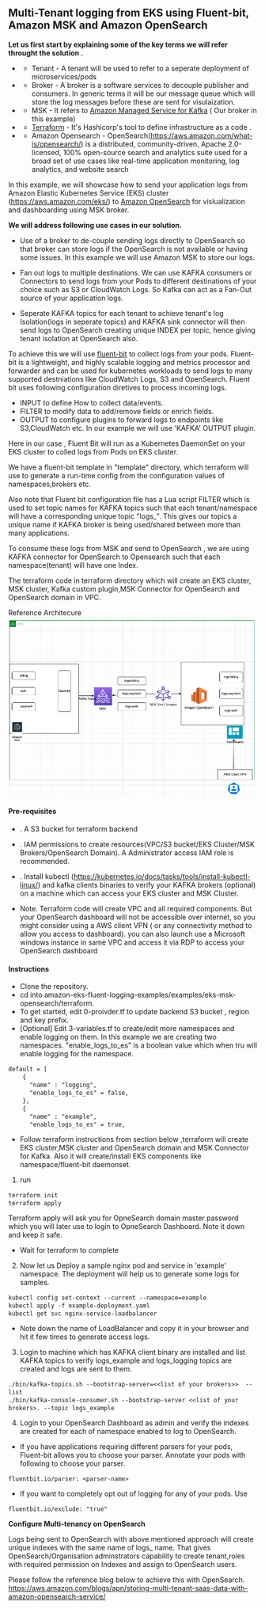 ## Multi-Tenant logging from EKS using Fluent-bit, Amazon MSK and  Amazon OpenSearch

**Let us first start by explaining some of the key terms we will refer throught the solution .**

* * Tenant - A tenant will be used to refer to a seperate deployment of microservices/pods 
* * Broker - A broker is a software services to decouple publisher and consumers. In generic terms it will be our message queue which will store the log messages before these are sent for visulaization. 
* * MSK - It refers to [Amazon Managed Service for Kafka](https://aws.amazon.com/msk/) ( Our broker in this example) 
* * [Terraform](https://www.terraform.io/) - It's Hashicorp's tool to define infrastructure as a code .
* * Amazon Opensearch - OpenSearch(https://aws.amazon.com/what-is/opensearch/) is a distributed, community-driven, Apache 2.0-licensed, 100% open-source search and analytics suite used for a broad set of use cases like real-time application monitoring, log analytics, and website search

In this example, we will showcase how to send your application logs from Amazon Elastic Kubernetes Service (EKS) cluster (https://aws.amazon.com/eks/) to [Amazon OpenSearch](https://aws.amazon.com/what-is/opensearch/) for vislualization and dashboarding using  MSK broker. 


**We will address following use cases in our solution.**

* Use of a broker to de-couple sending logs directly to OpenSearch so that broker can store logs if the OpenSearch is not available or having  some issues. In this example we will use Amazon MSK to store our logs.

* Fan out logs to multiple destinations. We can use KAFKA consumers or Connectors to send logs from your Pods to different destinations of your choice such as S3 or CloudWatch Logs. So Kafka can act as a Fan-Out source of your application logs.

* Seperate KAFKA topics for each tenant to achieve tenant's log Isolation(logs in seperate topics) and KAFKA sink connector will then send logs to OpenSearch creating unique INDEX per topic, hence giving tenant isolation at OpenSearch also.

To achieve this we will use [fluent-bit](https://fluentbit.io/) to collect logs from your pods. Fluent-bit is a lightweight, and highly scalable logging and metrics processor and forwarder and can be used for kubernetes workloads  to send logs to many supported destniations like CloudWatch Logs, S3 and  OpenSearch. Fluent bit uses following configuration diretives to process incoming logs.

* INPUT to define How to collect data/events.
* FILTER to modify data to add/remove fields or enrich fields.
* OUTPUT to configure plugins to forward logs to endpoints like S3,CloudWatch etc. In our example we will use 'KAFKA' OUTPUT plugin.

Here in our case , Fluent Bit will run as a Kubernetes DaemonSet on your EKS cluster to colled logs from Pods on  EKS cluster.

We have a fluent-bit template in "template" directory, which terraform will use to generate a run-time config from the configuration values of namespaces,brokers etc.

Also note that Fluent bit configuration file has a Lua script FILTER  which is used to set topic names for KAFKA topics such that each tenant/namespace will have a corresponding unique topic "logs_<namespace>". This gives our topics a unique name if KAFKA broker is being used/shared between more than many applications.

To consume these logs from MSK and send to OpenSearch , we are using KAFKA connector for OpenSearch to Opensearch such that each namespace(tenant) will have one Index.

The terraform code in terraform directory which will create an EKS cluster, MSK cluster, Kafka custom plugin,MSK Connector for OpenSearch  and OpenSearch domain in VPC.

Reference Architecure ![Architecture](Ref-Architecture.png?raw=true "Title")


#### Pre-requisites

* . A S3 bucket for terraform backend
* . IAM permissions to create resources(VPC/S3 bucket/EKS Cluster/MSK Brokers/OpenSearch Domain). A Administrator access IAM role is recommended.
* . Install kubectl (https://kubernetes.io/docs/tasks/tools/install-kubectl-linux/) and kafka clients binaries to verify your KAFKA brokers (optional) on a machine which can access your EKS cluster and MSK Cluster.


* Note. Terraform code will create VPC and all required components. But your OpenSearch dashboard will not be accessible over internet, so you might consider using a AWS client VPN ( or any connectivity method to allow you access to dashboard). you can also launch use a Microsoft windows instance in same VPC and access it via RDP to access your OpenSearch dashboard 

#### Instructions
* Clone the repository.
* cd into amazon-eks-fluent-logging-examples/examples/eks-msk-opensearch/terraform.
* To get started, edit 0-proivder.tf to update backend S3 bucket , region and key prefix.
* [Optional] Edit 3-variables.tf to create/edit more namespaces and enable logging on them. In this example we are creating two namespaces. "enable_logs_to_es" is a boolean value which when tru will enable logging for the namespace.
```
default = [
    {
      "name" : "logging",
      "enable_logs_to_es" = false,
    },
    {
      "name" : "example",
      "enable_logs_to_es" = true,
```

* Follow terraform instructions from section below ,terraform will create EKS cluster,MSK cluster and OpenSearch domain and MSK Connector for Kafka. Also it will create/install EKS components like namespace/fluent-bit daemonset.

1. run 
```
terraform init
terraform apply

```
Terraform apply will ask you for OpneSearch domain master password which you will later use to login to OpneSearch Dashboard. Note it down and keep it safe.

* Wait for terraform to complete 
2. Now let us Deploy a sample nginx pod and service  in 'example' namespace. The deployment will help us to generate some logs for samples.
```
kubectl config set-context --current --namespace=example
kubectl apply -f example-deployment.yaml
kubectl get svc nginx-service-loadbalancer

```
* Note down the name of LoadBalancer and copy it in your browser and hit it few times to generate access logs.

3. Login to machine which has KAFKA client binary are installed and list KAFKA topics to verify logs_example and logs_logging topics are created and logs are sent to them.
 
```
./bin/kafka-topics.sh --bootstrap-server=<<list of your brokers>>  --list
./bin/kafka-console-consumer.sh --bootstrap-server <<list of your brokers>. --topic logs_example    

```
4. Login to your OpenSearch Dashboard as admin and verify the indexes are created for each of namespace enabled to log to OpenSearch. 


* If you have applications requiring different parsers for your pods, Fluent-bit allows you to choose your parser. Annotate your pods with following to choose your parser.
```
fluentbit.io/parser: <parser-name>
```
* If you want to completely opt out of logging for any of your pods. Use

```
fluentbit.io/exclude: "true"
```
    
 **Configure Multi-tenancy on OpenSearch**
    
 Logs being sent to OpenSearch with above mentioned approach will create unique indexes with the same name of logs_<namespace> name. That gives OpenSearch/Organisation adminstrators capability to create tenant,roles with required permission on Indexes and assign to OpenSearch users.
    
Please follow the reference blog below to achieve this with OpenSearch.
https://aws.amazon.com/blogs/apn/storing-multi-tenant-saas-data-with-amazon-opensearch-service/


